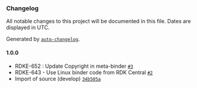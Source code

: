 ### Changelog

All notable changes to this project will be documented in this file. Dates are displayed in UTC.

Generated by [`auto-changelog`](https://github.com/CookPete/auto-changelog).

#### 1.0.0

- RDKE-652 : Update Copyright in meta-binder [`#3`](https://github.com/rdkcentral/meta-binder/pull/3)
- RDKE-643 - Use Linux binder code from RDK Central [`#2`](https://github.com/rdkcentral/meta-binder/pull/2)
- Import of source (develop) [`34b505a`](https://github.com/rdkcentral/meta-binder/commit/34b505a5d3fe0b3737ce4e946ea4ca8a20f422f8)
